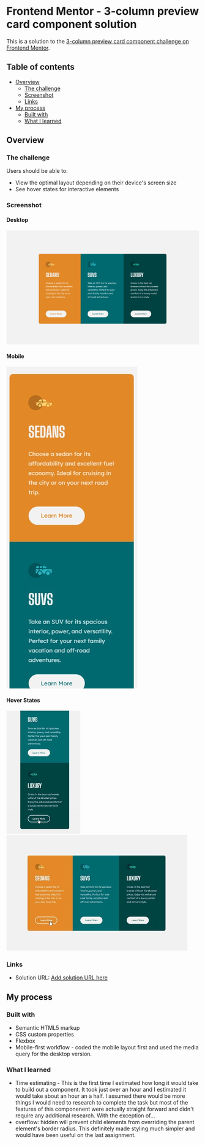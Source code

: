 # Frontend Mentor - 3-column preview card component solution

This is a solution to the [3-column preview card component challenge on Frontend Mentor](https://www.frontendmentor.io/challenges/3column-preview-card-component-pH92eAR2-).

## Table of contents

- [Overview](#overview)
  - [The challenge](#the-challenge)
  - [Screenshot](#screenshot)
  - [Links](#links)
- [My process](#my-process)
  - [Built with](#built-with)
  - [What I learned](#what-i-learned)

## Overview

### The challenge

Users should be able to:

- View the optimal layout depending on their device's screen size
- See hover states for interactive elements

### Screenshot

#### Desktop
![](./screenshot.jpg)

#### Mobile
![](./mobile.jpg)

#### Hover States
![](./hover1.jpg)
![](./hover2.jpg)

### Links

- Solution URL: [Add solution URL here](https://your-solution-url.com)

## My process

### Built with

- Semantic HTML5 markup
- CSS custom properties
- Flexbox
- Mobile-first workflow - coded the mobile layout first and used the media query for the desktop version.

### What I learned
- Time estimating - This is the first time I estimated how long it would take to build out a component.  It took just over an hour and I estimated it would take about an hour an a half.  I assumed there would be more things I would need to research to complete the task but most of the features of this componenent were actually straight forward and didn't require any additional research.  With the exception of...
- overflow: hidden will prevent child elements from overriding the parent element's border radius.  This definitely made styling much simpler and would have been useful on the last assignment.